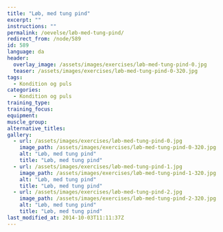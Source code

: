 ```yaml
---
title: "Løb, med tung pind"
excerpt: ""
instructions: ""
permalink: /oevelse/løb-med-tung-pind/
redirect_from: /node/589
id: 589
language: da
header:
  overlay_image: /assets/images/exercises/løb-med-tung-pind-0.jpg
  teaser: /assets/images/exercises/løb-med-tung-pind-0-320.jpg
tags:
  - Kondition og puls
categories:
  - Kondition og puls
training_type: 
training_focus: 
equipment:
muscle_group:
alternative_titles:
gallery:
  - url: /assets/images/exercises/løb-med-tung-pind-0.jpg
    image_path: /assets/images/exercises/løb-med-tung-pind-0-320.jpg
    alt: "Løb, med tung pind"
    title: "Løb, med tung pind"
  - url: /assets/images/exercises/løb-med-tung-pind-1.jpg
    image_path: /assets/images/exercises/løb-med-tung-pind-1-320.jpg
    alt: "Løb, med tung pind"
    title: "Løb, med tung pind"
  - url: /assets/images/exercises/løb-med-tung-pind-2.jpg
    image_path: /assets/images/exercises/løb-med-tung-pind-2-320.jpg
    alt: "Løb, med tung pind"
    title: "Løb, med tung pind"
last_modified_at: 2014-10-03T11:11:37Z
---
```



